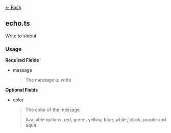 [<- Back](./index.md)

## echo.ts

Write to stdout

### Usage

**Required Fields**

-   message

    > The message to write

**Optional Fields**

-   color

    > The color of the message
    > 
    > Available options: red, green, yellow, blue, white, black, purple and aqua